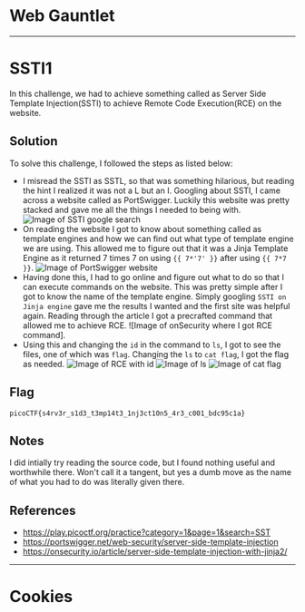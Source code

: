 # Web Gauntlet
------------------------------------------------------------------------------------------------------------------------------------
# SSTI1 
In this challenge, we had to achieve something called as Server Side Template Injection(SSTI) to achieve Remote Code Execution(RCE) on the website.

## Solution 
To solve this challenge, I followed the steps as listed below: 
- I misread the SSTI as SSTL, so that was something hilarious, but reading the hint I realized it was not a L but an I. Googling about SSTI, I came across a website called as PortSwigger. Luckily this website was pretty stacked and gave me all the things I needed to being with.
![Image of SSTI google search]()
- On reading the website I got to know about something called as template engines and how we can find out what type of template engine we are using. This allowed me to figure out that it was a Jinja Template Engine as it returned 7 times 7 on using `{{ 7*'7' }}` after using `{{ 7*7 }}`.
![Image of PortSwigger website]()
- Having done this, I had to go online and figure out what to do so that I can execute commands on the website. This was pretty simple after I got to know the name of the template engine. Simply googling `SSTI on Jinja engine` gave me the results I wanted and the first site was helpful again. Reading through the article I got a precrafted command that allowed me to achieve RCE.
![Image of onSecurity where I got RCE command].
- Using this and changing the `id` in the command to `ls`, I got to see the files, one of which was `flag`. Changing the `ls` to `cat flag`, I got the flag as needed.
![Image of RCE with `id`]()
![Image of `ls`]()
![Image of `cat flag`]()

## Flag
`picoCTF{s4rv3r_s1d3_t3mp14t3_1nj3ct10n5_4r3_c001_bdc95c1a}`

## Notes
I did intially try reading the source code, but I found nothing useful and worthwhile there. Won't call it a tangent, but yes a dumb move as the name of what you had to do was literally given there.

## References
- https://play.picoctf.org/practice?category=1&page=1&search=SST
- https://portswigger.net/web-security/server-side-template-injection
- https://onsecurity.io/article/server-side-template-injection-with-jinja2/
--------------------------------------------------------------------------------------------------------------------------------------
# Cookies

